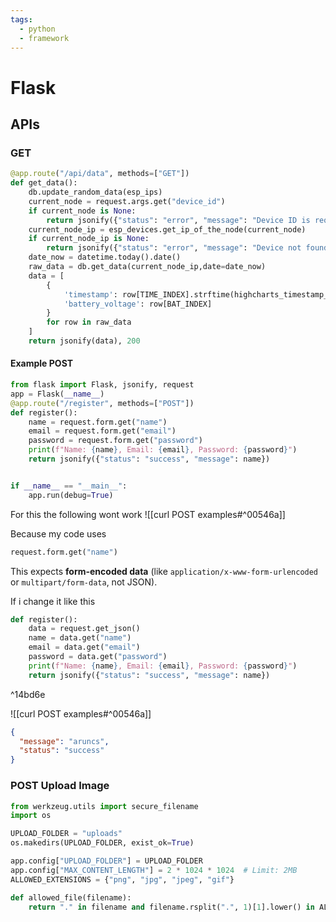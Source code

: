 ```yaml
---
tags:
  - python
  - framework
---
```


# Flask




## APIs 

### GET 
```python
@app.route("/api/data", methods=["GET"])
def get_data():
    db.update_random_data(esp_ips)
    current_node = request.args.get("device_id")
    if current_node is None:
        return jsonify({"status": "error", "message": "Device ID is required"}), 400
    current_node_ip = esp_devices.get_ip_of_the_node(current_node)
    if current_node_ip is None:
        return jsonify({"status": "error", "message": "Device not found"}), 404t
    date_now = datetime.today().date()
    raw_data = db.get_data(current_node_ip,date=date_now)
    data = [
        {
            'timestamp': row[TIME_INDEX].strftime(highcharts_timestamp_format),
            'battery_voltage': row[BAT_INDEX]
        }
        for row in raw_data
    ]
    return jsonify(data), 200
```


#### Example POST
```python
from flask import Flask, jsonify, request
app = Flask(__name__)
@app.route("/register", methods=["POST"])
def register():
    name = request.form.get("name")
    email = request.form.get("email")
    password = request.form.get("password")
    print(f"Name: {name}, Email: {email}, Password: {password}")
    return jsonify({"status": "success", "message": name})


if __name__ == "__main__":
    app.run(debug=True)
```

For this the following wont work 
![[curl POST examples#^00546a]]

Because my code uses 
```python
request.form.get("name")
```
This expects **form-encoded data** (like `application/x-www-form-urlencoded` or `multipart/form-data`, not JSON).

If i change it like this

```python
def register():
    data = request.get_json()
    name = data.get("name")
    email = data.get("email")
    password = data.get("password")
    print(f"Name: {name}, Email: {email}, Password: {password}")
    return jsonify({"status": "success", "message": name})
```

^14bd6e

![[curl POST examples#^00546a]]

```json
{
  "message": "aruncs",
  "status": "success"
}

```


### POST Upload Image

```python
from werkzeug.utils import secure_filename
import os

UPLOAD_FOLDER = "uploads"
os.makedirs(UPLOAD_FOLDER, exist_ok=True)

app.config["UPLOAD_FOLDER"] = UPLOAD_FOLDER
app.config["MAX_CONTENT_LENGTH"] = 2 * 1024 * 1024  # Limit: 2MB
ALLOWED_EXTENSIONS = {"png", "jpg", "jpeg", "gif"}

def allowed_file(filename):
    return "." in filename and filename.rsplit(".", 1)[1].lower() in ALLOWED_EXTENSIONS

```